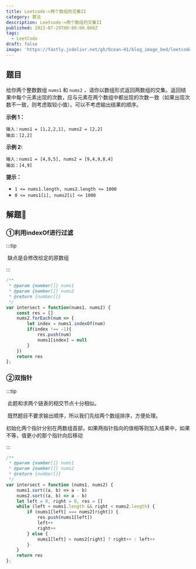 ```yaml
---
title: Leetcode->两个数组的交集II
category: 算法
description: Leetcode->两个数组的交集II
published: 2022-07-29T00:00:00.000Z
tags:
  - LeetCode
draft: false
image: 'https://fastly.jsdelivr.net/gh/Ocean-H1/blog_image_bed/leetcode.png'
---
```


## 题目

给你两个整数数组 `nums1` 和 `nums2` ，请你以数组形式返回两数组的交集。返回结果中每个元素出现的次数，应与元素在两个数组中都出现的次数一致（如果出现次数不一致，则考虑取较小值）。可以不考虑输出结果的顺序。

**示例 1：**

```
输入：nums1 = [1,2,2,1], nums2 = [2,2]
输出：[2,2]
```

**示例 2:**

```
输入：nums1 = [4,9,5], nums2 = [9,4,9,8,4]
输出：[4,9]
```

**提示：**

- `1 <= nums1.length, nums2.length <= 1000`
- `0 <= nums1[i], nums2[i] <= 1000`

## 解题:key:

### ①利用indexOf进行过滤

:::tip

​	缺点是会修改给定的原数组

:::

```javascript
/**
 * @param {number[]} nums1
 * @param {number[]} nums2
 * @return {number[]}
 */
var intersect = function(nums1, nums2) {
    const res = []
    nums2.forEach(num => {
        let index = nums1.indexOf(num)
        if(index !== -1){
            res.push(num)
            nums1[index] = null
        }
    })
    return res
};
```

### ②双指针

:::tip

​	此题和求两个链表的相交节点十分相似。

​	既然题目不要求输出顺序，所以我们先给两个数组排序，方便处理。

​	初始化两个指针分别在两数组首部，如果两指针指向的值相等则加入结果中，如果不等，值更小的那个指针向后移动

:::

```javascript
/**
 * @param {number[]} nums1
 * @param {number[]} nums2
 * @return {number[]}
 */
var intersect = function (nums1, nums2) {
    nums1.sort((a, b) => a - b)
    nums2.sort((a, b) => a - b)
    let left = 0, right = 0, res = []
    while (left < nums1.length && right < nums2.length) {
        if (nums1[left] === nums2[right]) {
            res.push(nums1[left])
            left++
            right++
        } else {
            nums1[left] > nums2[right] ? right++ : left++
        }
    }
    return res
};
```

